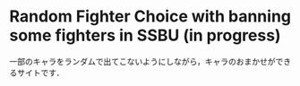 # Random Fighter Choice with banning some fighters in SSBU (in progress)

一部のキャラをランダムで出てこないようにしながら，キャラのおまかせができるサイトです．
